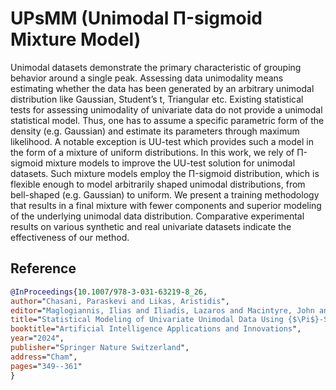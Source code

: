 # UPsMM (Unimodal Π-sigmoid Mixture Model)

Unimodal datasets demonstrate the primary characteristic of grouping behavior around a single peak. Assessing data unimodality means estimating whether the data has been generated by an arbitrary
unimodal distribution like Gaussian, Student’s t, Triangular etc. Existing statistical tests for assessing unimodality of univariate data do not provide a unimodal statistical model. Thus, one has to assume a specific parametric form of the density (e.g. Gaussian) and estimate its parameters through maximum likelihood. A notable exception is UU-test which provides such a model in the form of a mixture of uniform distributions. In this work, we rely of Π-sigmoid mixture models to improve the UU-test solution for unimodal datasets. Such mixture models employ the Π-sigmoid distribution, which is flexible enough to model arbitrarily shaped unimodal distributions, from bell-shaped (e.g. Gaussian) to uniform. We present a training methodology that results in a final mixture with fewer components and superior modeling of the underlying unimodal data distribution. Comparative experimental results on various synthetic and real univariate datasets indicate the effectiveness of our method.

## Reference

```bibtex
@InProceedings{10.1007/978-3-031-63219-8_26,
author="Chasani, Paraskevi and Likas, Aristidis",
editor="Maglogiannis, Ilias and Iliadis, Lazaros and Macintyre, John and Avlonitis, Markos and Papaleonidas, Antonios",
title="Statistical Modeling of Univariate Unimodal Data Using {$\Pi$}-Sigmoid Mixture Models",
booktitle="Artificial Intelligence Applications and Innovations",
year="2024",
publisher="Springer Nature Switzerland",
address="Cham",
pages="349--361"
}
